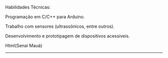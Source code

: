 Habilidades Técnicas:

Programação em C/C++ para Arduino.

Trabalho com sensores (ultrassônicos, entre outros).

Desenvolvimento e prototipagem de dispositivos acessíveis.

Html(Senai Mauá)

---


